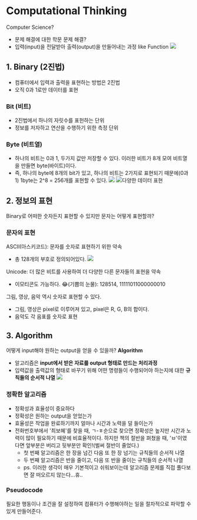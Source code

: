 # Computational Thinking

Computer Science?
- 문제 해결에 대한 학문
문제 해결?
- 입력(input)을 전달받아 출력(output)을 만들어내는 과정 like Function
![](2021-04-16-18-26-38.png)

## 1. Binary (2진법)
- 컴퓨터에서 입력과 출력을 표현하는 방법은 2진법
- 오직 0과 1로만 데이터를 표현
### Bit (비트)
- 2진법에서 하나의 자릿수를 표헌하는 단위
- 정보를 저자하고 연산을 수행하기 위한 측정 단위
### Byte (비트열)
- 하나의 비트는 0과 1, 두가지 값만 저장할 수 있다. 이러한 비트가 8개 모여 비트열을 만들면 byte(바이트)이다.
- 즉, 하나의 byte에 8개의 bit가 있고, 하나의 비트는 2가지로 표현되기 때문에(0과 1) 1byte는 2^8 = 256개를 표현할 수 있다.
![](2021-04-16-18-35-16.png)
![다양한 데이터 표현](2021-04-16-18-36-08.png)

## 2. 정보의 표현
Binary로 어떠한 숫자든지 표현할 수 있지만 문자는 어떻게 표현할까?
### 문자의 표현
ASCII(아스키코드): 문자를 숫자로 표현하기 위한 약속
- 총 128개의 부호로 정의되어있다.
![](2021-04-16-18-45-45.png)

Unicode: 더 많은 비트를 사용하여 더 다양한 다른 문자들의 표현을 약속
- 이모티콘도 가능하다. 😂(기쁨의 눈물): 128514, 11111011000000010

그림, 영상, 음악 역시 숫자로 표현할 수 있다.
- 그림, 영상은 pixel로 이루어져 있고, pixel은 R, G, B의 합이다.
- 음악도 각 음표를 숫자로 표현

## 3. Algorithm
어떻게 input해야 원하는 output을 얻을 수 있을까? **Algorithm**
- 알고리즘은 **input에서 받은 자료를 output 형태로 만드는 처리과정**
- 입력값을 출력값의 형태로 바꾸기 위해 어떤 명령들이 수행되어야 하는지에 대한 **규칙들의 순서적 나열**
![](2021-04-16-18-54-09.png)
### 정확한 알고리즘
- 정확성과 효율성이 중요하다
- 정확성은 원하는 output을 얻었는가
- 효율성은 작업을 완료하기까지 얼마나 시간과 노력을 덜 들이는가
- 전화번호부에서 '최보혜'를 찾을 때, ㄱ-ㅎ순으로 찾으면 정확성은 높지만 시간과 노력이 많이 필요하기 때문에 비효율적이다. 하지만 책의 절반을 펴쳤을 때, 'ㅂ'이였다면 앞부분은 버리고 뒷부분만 확인!(벌써 절반이 줄었다.)
  - 첫 번째 알고리즘은 한 장을 넘긴 다음 또 한 장 넘기는 규칙들의 순서적 나열
  - 두 번째 알고리즘은 반을 줄이고, 다음 또 반을 줄이는 규칙들의 순서적 나열
  - ps. 이러한 생각이 매우 기본적이고 쉬워보이는데 알고리즘 문제를 직접 풀다보면 잘 떠오르지 않는다...휴..
### Pseudocode
필요한 행동이나 조건을 잘 설정하여 컴퓨터가 수행해야하는 일을 절차적으로 파악할 수 있게 만들어준다.
